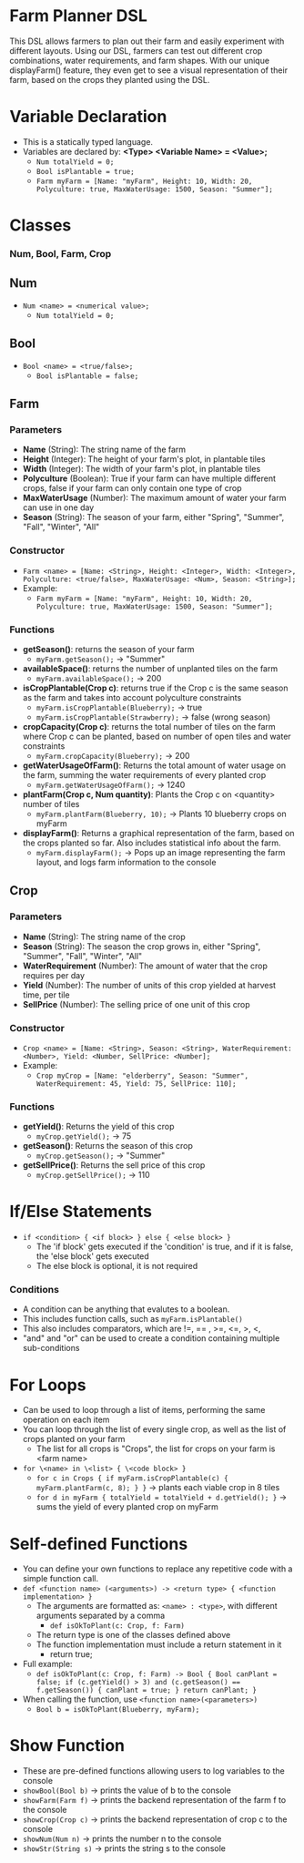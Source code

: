 # Farm Planner DSL
This DSL allows farmers to plan out their farm and easily experiment with different layouts. Using our DSL, farmers can test out 
different crop combinations, water requirements, and farm shapes. With our unique displayFarm() feature, they even get to see a visual
representation of their farm, based on the crops they planted using the DSL.
# Variable Declaration
- This is a statically typed language. 
- Variables are declared by: **\<Type> \<Variable Name> = \<Value>;**
  - `Num totalYield = 0;`
  - `Bool isPlantable = true;`
  - `Farm myFarm = [Name: "myFarm", Height: 10, Width: 20, Polyculture: true, MaxWaterUsage: 1500, Season: "Summer"];`

# Classes

### Num, Bool, Farm, Crop
## Num
- `Num <name> = <numerical value>;`
  - `Num totalYield = 0;`

## Bool
- `Bool <name> = <true/false>;`
  - `Bool isPlantable = false;`

###
## Farm
### Parameters
- **Name** (String): The string name of the farm
- **Height** (Integer): The height of your farm's plot, in plantable tiles
- **Width** (Integer): The width of your farm's plot, in plantable tiles
- **Polyculture** (Boolean): True if your farm can have multiple different crops, false if your farm can only contain one type of crop
- **MaxWaterUsage** (Number): The maximum amount of water your farm can use in one day
- **Season** (String): The season of your farm, either "Spring", "Summer", "Fall", "Winter", "All"

### Constructor
- `Farm <name> = [Name: <String>, Height: <Integer>, Width: <Integer>, Polyculture: <true/false>, MaxWaterUsage: <Num>, Season: <String>];`
- Example: 
  - `Farm myFarm = [Name: "myFarm", Height: 10, Width: 20, Polyculture: true, MaxWaterUsage: 1500, Season: "Summer"];`

### Functions
- **getSeason()**: returns the season of your farm
  - `myFarm.getSeason();` -> "Summer"
- **availableSpace()**: returns the number of unplanted tiles on the farm
  - `myFarm.availableSpace();` -> 200
- **isCropPlantable(Crop c)**: returns true if the Crop c is the same season as the farm and takes into account polyculture constraints
  - `myFarm.isCropPlantable(Blueberry);` -> true
  - `myFarm.isCropPlantable(Strawberry);` -> false (wrong season)
- **cropCapacity(Crop c)**: returns the total number of tiles on the farm where Crop c can be planted, based on number of open tiles and water constraints
  - `myFarm.cropCapacity(Blueberry);` -> 200
- **getWaterUsageOfFarm()**: Returns the total amount of water usage on the farm, summing the water requirements of every planted crop
  - `myFarm.getWaterUsageOfFarm();` -> 1240
- **plantFarm(Crop c, Num quantity)**: Plants the Crop c on \<quantity> number of tiles
  - `myFarm.plantFarm(Blueberry, 10);` -> Plants 10 blueberry crops on myFarm
- **displayFarm()**: Returns a graphical representation of the farm, based on the crops planted so far. Also includes statistical info about the farm.
  - `myFarm.displayFarm();` -> Pops up an image representing the farm layout, and logs farm information to the console


## Crop
### Parameters
- **Name** (String): The string name of the crop
- **Season** (String): The season the crop grows in, either "Spring", "Summer", "Fall", "Winter", "All"
- **WaterRequirement** (Number): The amount of water that the crop requires per day
- **Yield** (Number): The number of units of this crop yielded at harvest time, per tile
- **SellPrice** (Number): The selling price of one unit of this crop

### Constructor
- `Crop <name> = [Name: <String>, Season: <String>, WaterRequirement: <Number>, Yield: <Number, SellPrice: <Number];`
- Example:
  - `Crop myCrop = [Name: "elderberry", Season: "Summer", WaterRequirement: 45, Yield: 75, SellPrice: 110];`

### Functions
- **getYield()**: Returns the yield of this crop
  - `myCrop.getYield();` -> 75
- **getSeason()**: Returns the season of this crop
  - `myCrop.getSeason();` -> "Summer"
- **getSellPrice()**: Returns the sell price of this crop
  - `myCrop.getSellPrice();` -> 110


# If/Else Statements
- `if <condition> { <if block> } else { <else block> }`
  - The 'if block' gets executed if the 'condition' is true, and if it is false, the 'else block' gets executed
  - The else block is optional, it is not required
### Conditions
- A condition can be anything that evalutes to a boolean.
- This includes function calls, such as `myFarm.isPlantable()`
- This also includes comparators, which are !=, == , >=, <=, >, <, 
- "and" and "or" can be used to create a condition containing multiple sub-conditions

# For Loops
- Can be used to loop through a list of items, performing the same operation on each item
- You can loop through the list of every single crop, as well as the list of crops planted on your farm
  - The list for all crops is "Crops", the list for crops on your farm is \<farm name>
- `for \<name> in \<list> { \<code block> }`
  - `for c in Crops {
    if myFarm.isCropPlantable(c) {
    myFarm.plantFarm(c, 8);
    }
    }` -> plants each viable crop in 8 tiles
  - `for d in myFarm {
    totalYield = totalYield + d.getYield();
    }` -> sums the yield of every planted crop on myFarm

# Self-defined Functions
- You can define your own functions to replace any repetitive code with a simple function call.
- `def <function name> (<arguments>) -> <return type> { <function implementation> }`
  - The arguments are formatted as: `<name> : <type>`, with different arguments separated by a comma
    - `def isOkToPlant(c: Crop, f: Farm)`
  - The return type is one of the classes defined above
  - The function implementation must include a return statement in it
    - return true;
- Full example:
  - `def isOkToPlant(c: Crop, f: Farm) -> Bool {
              Bool canPlant = false;
              if (c.getYield() > 3) and (c.getSeason() == f.getSeason()) {
              canPlant = true;
              }
              return canPlant;
              }`
- When calling the function, use `<function name>(<parameters>)`
  - `Bool b = isOkToPlant(Blueberry, myFarm);`
# Show Function
- These are pre-defined functions allowing users to log variables to the console
- `showBool(Bool b)` -> prints the value of b to the console
- `showFarm(Farm f)` -> prints the backend representation of the farm f to the console
- `showCrop(Crop c)` -> prints the backend representation of crop c to the console
- `showNum(Num n)` -> prints the number n to the console
- `showStr(String s)` -> prints the string s to the console

